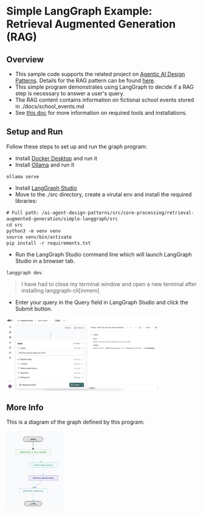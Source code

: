 # Simple LangGraph Example: Retrieval Augmented Generation (RAG)

## Overview

* This sample code supports the related project on [Agentic AI Design Patterns](../../../../../wiki). Details for the RAG pattern can be found [here](../../../../../wiki/Retrieval‐Augmented-Generation-(RAG)).
* This simple program demonstrates using LangGraph to decide if a RAG step is necessary to answer a user's query.
* The RAG content contains information on fictional school events stored in ./docs/school_events.md
* See [this doc](../../../README.md) for more information on required tools and installations.

## Setup and Run

Follow these steps to set up and run the graph program:
* Install [Docker Desktop](https://www.docker.com/products/docker-desktop/) and run it
* Install [Ollama](https://ollama.com/) and run it
```
ollama serve
```
* Install [LangGraph Studio](https://studio.langchain.com/)
* Move to the ./src directory, create a virutal env and install the required libraries:
```
# Full path: /ai-agent-design-patterns/src/core-processing/retrieval-augmented-generation/simple-langgraph/src
cd src
python3 -m venv venv
source venv/bin/activate
pip install -r requirements.txt
```
* Run the LangGraph Studio command line which will launch LangGraph Studio in a browser tab.
```
langgraph dev
```
> I have had to close my terminal window and open a new terminal after installing langgraph-cli[inmem]

* Enter your query in the Query field in LangGraph Studio and click the Submit button.

<img src="./lgs-rag.png" alt="LangGraph Studio" width="80%" />

## More Info

This is a diagram of the graph defined by this program:

<img src="./graph-rag.png" alt="LangGraph Studio" width="30%" />

